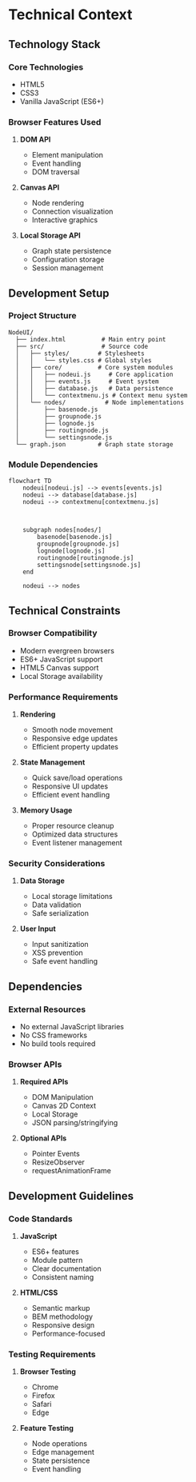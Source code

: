 # Technical Context

## Technology Stack

### Core Technologies
- HTML5
- CSS3
- Vanilla JavaScript (ES6+)

### Browser Features Used
1. **DOM API**
   - Element manipulation
   - Event handling
   - DOM traversal

2. **Canvas API**
   - Node rendering
   - Connection visualization
   - Interactive graphics

3. **Local Storage API**
   - Graph state persistence
   - Configuration storage
   - Session management

## Development Setup

### Project Structure
```
NodeUI/
  ├── index.html          # Main entry point
  ├── src/                # Source code
  │   ├── styles/        # Stylesheets
  │   │   └── styles.css # Global styles
  │   ├── core/          # Core system modules
  │   │   ├── nodeui.js     # Core application
  │   │   ├── events.js     # Event system
  │   │   ├── database.js   # Data persistence
  │   │   └── contextmenu.js # Context menu system
  │   └── nodes/           # Node implementations
  │       ├── basenode.js
  │       ├── groupnode.js
  │       ├── lognode.js
  │       ├── routingnode.js
  │       └── settingsnode.js
  └── graph.json         # Graph state storage
```

### Module Dependencies
```mermaid
flowchart TD
    nodeui[nodeui.js] --> events[events.js]
    nodeui --> database[database.js]
    nodeui --> contextmenu[contextmenu.js]
    

    
    subgraph nodes[nodes/]
        basenode[basenode.js]
        groupnode[groupnode.js]
        lognode[lognode.js]
        routingnode[routingnode.js]
        settingsnode[settingsnode.js]
    end
    
    nodeui --> nodes
```

## Technical Constraints

### Browser Compatibility
- Modern evergreen browsers
- ES6+ JavaScript support
- HTML5 Canvas support
- Local Storage availability

### Performance Requirements
1. **Rendering**
   - Smooth node movement
   - Responsive edge updates
   - Efficient property updates

2. **State Management**
   - Quick save/load operations
   - Responsive UI updates
   - Efficient event handling

3. **Memory Usage**
   - Proper resource cleanup
   - Optimized data structures
   - Event listener management

### Security Considerations
1. **Data Storage**
   - Local storage limitations
   - Data validation
   - Safe serialization

2. **User Input**
   - Input sanitization
   - XSS prevention
   - Safe event handling

## Dependencies

### External Resources
- No external JavaScript libraries
- No CSS frameworks
- No build tools required

### Browser APIs
1. **Required APIs**
   - DOM Manipulation
   - Canvas 2D Context
   - Local Storage
   - JSON parsing/stringifying

2. **Optional APIs**
   - Pointer Events
   - ResizeObserver
   - requestAnimationFrame

## Development Guidelines

### Code Standards
1. **JavaScript**
   - ES6+ features
   - Module pattern
   - Clear documentation
   - Consistent naming

2. **HTML/CSS**
   - Semantic markup
   - BEM methodology
   - Responsive design
   - Performance-focused

### Testing Requirements
1. **Browser Testing**
   - Chrome
   - Firefox
   - Safari
   - Edge

2. **Feature Testing**
   - Node operations
   - Edge management
   - State persistence
   - Event handling 